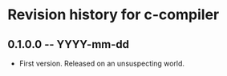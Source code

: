 # Revision history for c-compiler

## 0.1.0.0 -- YYYY-mm-dd

* First version. Released on an unsuspecting world.

